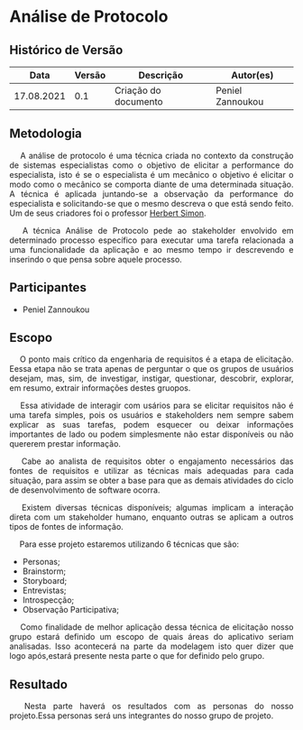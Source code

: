 # **Análise de Protocolo**
## Histórico de Versão
<table class="table table-striped border">
    <thead>
        <th>Data</th>
        <th>Versão </th>
        <th>Descrição</th>
        <th>Autor(es)</th>
    </thead>
    <tbody>
        <tr>
            <td> 17.08.2021 </td>
            <td> 0.1 </td>
            <td> Criação do documento </td>
            <td> Peniel Zannoukou </td>
        </tr>
    </tbody>
</table>

<div class="line"></div>

## Metodologia
<div>
     <p align="justify">&emsp;
        A análise de protocolo é uma técnica criada no contexto da construção de sistemas especialistas como o objetivo de elicitar a performance do especialista, isto é se o especialista é um mecânico o objetivo é elicitar o modo como o mecânico se comporta diante de uma determinada situação.  A técnica é aplicada juntando-se a observação da performance do especialista e solicitando-se que o mesmo descreva o que está sendo feito. Um de seus criadores foi o professor <a href="https://en.wikipedia.org/wiki/Herbert_A._Simon">Herbert Simon</a>.</p> 
      <p align="justify">&emsp;
        A técnica Análise de Protocolo pede ao stakeholder envolvido em determinado processo específico para executar
        uma tarefa relacionada a uma funcionalidade da aplicação e ao mesmo tempo ir descrevendo e inserindo o que pensa
        sobre aquele processo.</p>    
</div>
<div class="line"></div>

## Participantes

- Peniel Zannoukou
<div class="line"></div>

## Escopo

<div>
    <p align="justify">&emsp;
        O ponto mais crítico da engenharia de requisitos é a etapa de elicitação. Eessa etapa não se trata apenas de perguntar o que os grupos de usuários desejam, mas, sim, de investigar, instigar, questionar, descobrir, explorar, em resumo, extrair informações destes gruopos.
<p align="justify">&emsp;
Essa atividade de interagir com usários para se elicitar requisitos não é uma tarefa simples, pois os usuários e stakeholders nem sempre sabem explicar as suas tarefas, podem esquecer ou deixar informações importantes de lado ou podem simplesmente não estar disponíveis ou não quererem prestar informação.</p>

<p align="justify">&emsp;
Cabe ao analista de requisitos obter o engajamento necessários das fontes de requisitos e utilizar as técnicas mais adequadas para cada situação, para assim se obter a base para que as demais atividades do ciclo de desenvolvimento de software ocorra.</p>

<p align="justify">&emsp;
Existem diversas técnicas disponíveis; algumas implicam a interação direta com um stakeholder humano, enquanto outras se aplicam a outros tipos de fontes de informação.</p>

<p align="justify">&emsp;
          Para esse projeto estaremos utilizando 6 técnicas que são:

  - Personas;
  - Brainstorm;
  - Storyboard;
  - Entrevistas;
  - Introspecção;
  - Observação Participativa;</p>
    
<p align="justify">&emsp;
  Como finalidade de melhor aplicação dessa técnica de elicitação nosso grupo estará definido um escopo de quais áreas do aplicativo seriam analisadas. Isso acontecerá na parte da modelagem isto quer dizer que logo após,estará presente nesta parte o que for definido pelo grupo.</p>
</div>

## Resultado

<div>
    <p align="justify">&emsp;
        Nesta parte haverá os resultados com as personas do nosso projeto.Essa personas será uns integrantes do nosso grupo de projeto.</p>
</div>
